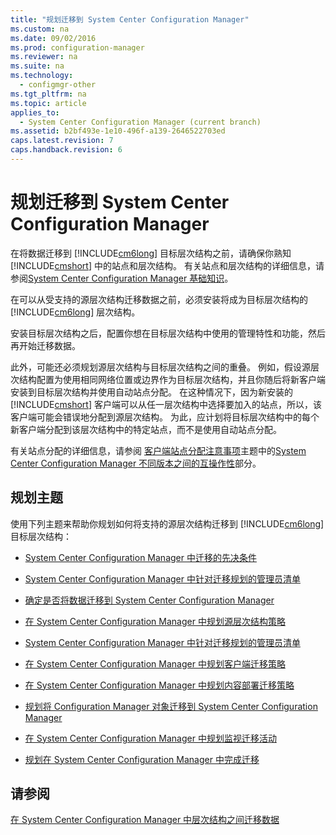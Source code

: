 ```yaml
---
title: "规划迁移到 System Center Configuration Manager"
ms.custom: na
ms.date: 09/02/2016
ms.prod: configuration-manager
ms.reviewer: na
ms.suite: na
ms.technology: 
  - configmgr-other
ms.tgt_pltfrm: na
ms.topic: article
applies_to: 
  - System Center Configuration Manager (current branch)
ms.assetid: b2bf493e-1e10-496f-a139-2646522703ed
caps.latest.revision: 7
caps.handback.revision: 6
---
```

# 规划迁移到 System Center Configuration Manager
在将数据迁移到 [!INCLUDE[cm6long](../LocTest/includes/cm6long_md.md)] 目标层次结构之前，请确保你熟知 [!INCLUDE[cmshort](../LocTest/includes/cmshort_md.md)] 中的站点和层次结构。 有关站点和层次结构的详细信息，请参阅[System Center Configuration Manager 基础知识](../LocTest/Fundamentals-of-System-Center-Configuration-Manager.md)。  
  
 在可以从受支持的源层次结构迁移数据之前，必须安装将成为目标层次结构的 [!INCLUDE[cm6long](../LocTest/includes/cm6long_md.md)] 层次结构。  
  
 安装目标层次结构之后，配置你想在目标层次结构中使用的管理特性和功能，然后再开始迁移数据。  
  
 此外，可能还必须规划源层次结构与目标层次结构之间的重叠。 例如，假设源层次结构配置为使用相同网络位置或边界作为目标层次结构，并且你随后将新客户端安装到目标层次结构并使用自动站点分配。 在这种情况下，因为新安装的 [!INCLUDE[cmshort](../LocTest/includes/cmshort_md.md)] 客户端可以从任一层次结构中选择要加入的站点，所以，该客户端可能会错误地分配到源层次结构。 为此，应计划将目标层次结构中的每个新客户端分配到该层次结构中的特定站点，而不是使用自动站点分配。  
  
 有关站点分配的详细信息，请参阅 [客户端站点分配注意事项](../LocTest/Interoperability-between-different-versions-of-System-Center-Configuration-Manager.md#BKMK_SupConfigSiteAssignment)主题中的[System Center Configuration Manager 不同版本之间的互操作性](../LocTest/Interoperability-between-different-versions-of-System-Center-Configuration-Manager.md)部分。  
  
## 规划主题  
 使用下列主题来帮助你规划如何将支持的源层次结构迁移到 [!INCLUDE[cm6long](../LocTest/includes/cm6long_md.md)] 目标层次结构：  
  
-   [System Center Configuration Manager 中迁移的先决条件](../LocTest/Prerequisites-for-migration-in-System-Center-Configuration-Manager.md)  
  
-   [System Center Configuration Manager 中针对迁移规划的管理员清单](../LocTest/Administrator-checklists-for-migration-planning-in-System-Center-Configuration-Manager.md)  
  
-   [确定是否将数据迁移到 System Center Configuration Manager](../LocTest/Determine-whether-to-migrate-data-to-System-Center-Configuration-Manager.md)  
  
-   [在 System Center Configuration Manager 中规划源层次结构策略](../LocTest/Planning-a-source-hierarchy-strategy-in-System-Center-Configuration-Manager.md)  
  
-   [System Center Configuration Manager 中针对迁移规划的管理员清单](../LocTest/Administrator-checklists-for-migration-planning-in-System-Center-Configuration-Manager.md)  
  
-   [在 System Center Configuration Manager 中规划客户端迁移策略](../LocTest/Planning-a-client-migration-strategy-in-System-Center-Configuration-Manager.md)  
  
-   [在 System Center Configuration Manager 中规划内容部署迁移策略](../LocTest/Planning-a-content-deployment-migration-strategy-in-System-Center-Configuration-Manager.md)  
  
-   [规划将 Configuration Manager 对象迁移到 System Center Configuration Manager](../LocTest/Planning-for-the-migration-of-Configuration-Manager-objects-to-System-Center-Configuration-Manager.md)  
  
-   [在 System Center Configuration Manager 中规划监视迁移活动](../LocTest/Planning-to-monitor-migration-activity-in-System-Center-Configuration-Manager.md)  
  
-   [规划在 System Center Configuration Manager 中完成迁移](../LocTest/Planning-to-complete-migration-in-System-Center-Configuration-Manager.md)  
  
## 请参阅  
 [在 System Center Configuration Manager 中层次结构之间迁移数据](../LocTest/Migrate-data-between-hierarchies-in-System-Center-Configuration-Manager.md)